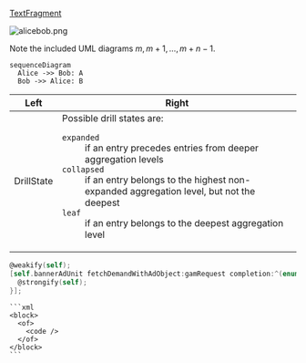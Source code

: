 [TextFragment](./vocab.xml#L4:~:text=<Function%20Name="-,TextFragment,-")

![alicebob.png](../generated/alicebob.png)

Note the included UML diagrams $m, m+1, \ldots, m+n-1$.

```mermaid
sequenceDiagram
  Alice ->> Bob: A
  Bob ->> Alice: B
```

Left|Right
----|-----
DrillState|Possible drill states are: <dl><dt>`expanded` <dd>if an entry precedes entries from deeper aggregation levels <dt>`collapsed` <dd>if an entry belongs to the highest non-expanded aggregation level, but not the deepest <dt>`leaf` <dd>if an entry belongs to the deepest aggregation level</dl>

```objectivec
@weakify(self);
[self.bannerAdUnit fetchDemandWithAdObject:gamRequest completion:^(enum ResultCode resultCode)        { 
  @strongify(self);
}];
```

    ```xml
    <block>
      <of>
        <code />
      </of>
    </block>
    ```